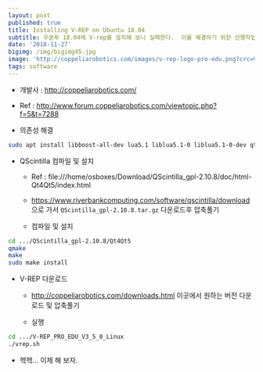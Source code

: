 ```yaml
---
layout: post
published: true
title: Installing V-REP on Ubuntu 18.04
subtitle: 우분투 18.04에 V-rep를 설치해 보니 실패한다.  이를 해결하기 위한 선행작업.
date: '2018-11-27'
bigimg: /img/bigimg45.jpg
image: 'http://coppeliarobotics.com/images/v-rep-logo-pro-edu.png?crc=90231548'
tags: software
---
```


* 개발사 : http://coppeliarobotics.com/

* Ref : http://www.forum.coppeliarobotics.com/viewtopic.php?f=5&t=7288

* 의존성 해결

```bash
sudo apt install libboost-all-dev lua5.1 liblua5.1-0 liblua5.1-0-dev qtcreator qt5-default libqt5serialport5-dev
```

* QScintilla 컴파일 및 설치

  - Ref : file:///home/osboxes/Download/QScintilla_gpl-2.10.8/doc/html-Qt4Qt5/index.html

  - https://www.riverbankcomputing.com/software/qscintilla/download 으로 가서 `QScintilla_gpl-2.10.8.tar.gz` 다운로드후 압축풀기

  - 컴파일 및 설치

```bash
cd .../QScintilla_gpl-2.10.8/Qt4Qt5
qmake
make
sudo make install
```

* V-REP 다운로드

  - http://coppeliarobotics.com/downloads.html 이곳에서 원하는 버전 다운로드 및 압축풀기

  - 실행

```bash
cd .../V-REP_PRO_EDU_V3_5_0_Linux
./vrep.sh
```

* 헥헥...  이제 해 보자.

